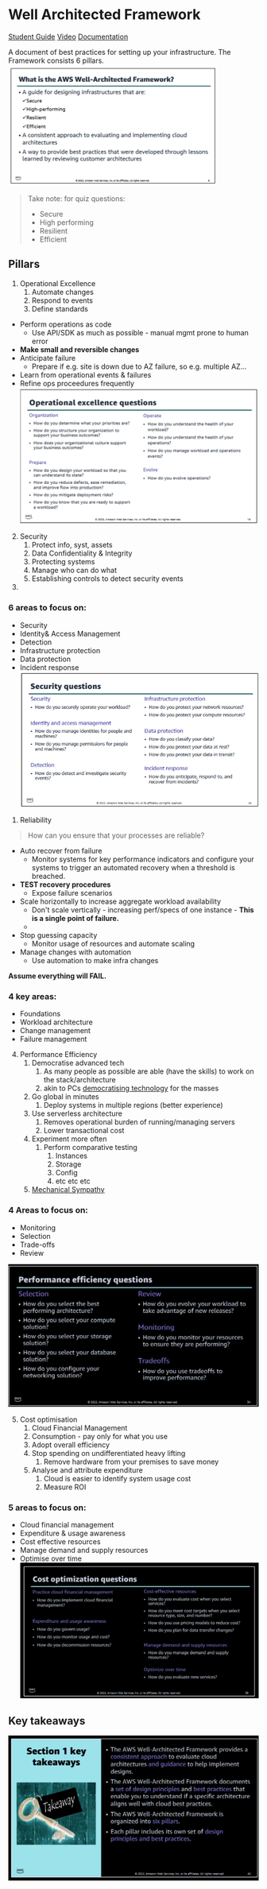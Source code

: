 # Well Architected Framework
[Student Guide](https://awsacademy.instructure.com/courses/45181/modules/items/3885338)
[Video](https://awsacademy.instructure.com/courses/45181/modules/items/3885329)
[Documentation](https://aws.amazon.com/architecture/well-architected/?wa-lens-whitepapers.sort-by=item.additionalFields.sortDate&wa-lens-whitepapers.sort-order=desc&wa-guidance-whitepapers.sort-by=item.additionalFields.sortDate&wa-guidance-whitepapers.sort-order=desc)

A document of best practices for setting up your infrastructure.
The Framework consists 6 pillars.
![Well Archi Framework](Pasted%20image%2020230705102728.png)
> Take note: for quiz questions:
> - Secure
> - High performing
> - Resilient
> - Efficient

## Pillars
1. Operational Excellence
	1. Automate changes
	2. Respond to events
	3. Define standards

- Perform operations as code
	- Use API/SDK as much as possible - manual mgmt prone to human error
- **Make small and reversible changes**
- Anticipate failure
	- Prepare if e.g. site is down due to AZ failure, so e.g. multiple AZ...
- Learn from operational events & failures
- Refine ops proceedures frequently
![Ops Excellency qns](Pasted%20image%2020230705103856.png)

2. Security
	1. Protect info, syst, assets
	2. Data Confidentiality & Integrity
	3. Protecting systems
	4. Manage who can do what
	5. Establishing controls to detect security events
3. 
### 6 areas to focus on:
- Security
- Identity& Access Management
- Detection
- Infrastructure protection
- Data protection
- Incident response
![Security Qns](Pasted%20image%2020230708134937.png)
1. Reliability
> How can you ensure that your processes are reliable?

- Auto recover from failure
	- Monitor systems for key performance indicators and configure your systems to trigger an automated recovery when a threshold is breached.
- **TEST recovery procedures**
	- Expose failure scenarios
- Scale horizontally to increase aggregate workload availability
	- Don't scale vertically - increasing perf/specs of one instance - **This is a single point of failure.**
	- 
- Stop guessing capacity 
	- Monitor usage of resources and automate scaling
- Manage changes with automation
	- Use automation to make infra changes


**Assume everything will FAIL.**
### 4 key areas:
- Foundations
- Workload architecture
- Change management
- Failure management


4.  Performance Efficiency
	1. Democratise advanced tech
		1. As many people as possible are able (have the skills) to work on the stack/architecture
		2. akin to PCs [democratising technology](https://en.wikipedia.org/wiki/Democratization_of_technology) for the masses
	2. Go global in minutes
		1. Deploy systems in multiple regions (better experience)
	3. Use serverless architecture
		1. Removes operational burden of running/managing servers
		2. Lower transactional cost
	4. Experiment more often
		1. Perform comparative testing
			1. Instances
			2. Storage
			3. Config
			4. etc etc etc
	5. [Mechanical Sympathy](https://wa.aws.amazon.com/wat.concept.mechanical-sympathy.en.html)

### 4 Areas to focus on:
- Monitoring 
- Selection
- Trade-offs
- Review

![Perf eff. qns](Pasted%20image%2020230705105600.png)

5. Cost optimisation
	1. Cloud Financial Management
	2. Consumption - pay only for what you use
	3. Adopt overall efficiency
	4. Stop spending on undifferentiated heavy lifting
		1. Remove hardware from your premises to save money
	5. Analyse and attribute expenditure
		1. Cloud is easier to identify system usage cost
		2. Measure ROI

### 5 areas to focus on:
- Cloud financial management
- Expenditure & usage awareness
- Cost effective resources
- Manage demand and supply resources
- Optimise over time
![Cost optimisation qns](Pasted%20image%2020230705105941.png)


## Key takeaways
![Takeaways](Pasted%20image%2020230705113503.png)